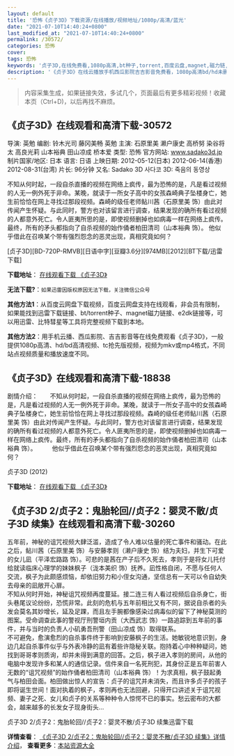 ```yaml
---
layout: default
title: '恐怖《贞子3D》下载资源/在线播放/视频地址/1080p/高清/蓝光'
date: "2021-07-10T14:40:24+0800"
last_modified_at: "2021-07-10T14:40:24+0800"
permalink: /30572/
categories: 恐怖
cover:
tags: 恐怖
keywords: '贞子3D,在线免费看,1080p高清,bt种子,torrent,百度云盘,magnet,磁力链,迅雷下载资源'
description: '《贞子3D》在线云播放手机西瓜影院吉吉影音免费看，1080p高清bd/hd未删减完整版和tc抢先枪版，mkv/mp4格式，附带bt/torrent种子、magnet/磁力链、百度云盘、网盘资源迅雷下载链接'
---
```


>内容采集生成，如果链接失效，多试几个，页面最后有更多精彩视频！收藏本页（Ctrl+D)，以后再找不麻烦。


## 《贞子3D》在线观看和高清下载-30572

导演: 英勉 编剧: 铃木光司 藤冈美畅 英勉 主演: 石原里美 濑户康史 高桥努 染谷将太 高良光莉 山本裕典 田山凉成 桥本爱 类型: 恐怖 官方网站: www.sadako3d.jp 制片国家/地区: 日本 语言: 日语 上映日期: 2012-05-12(日本) 2012-06-14(香港) 2012-08-31(台湾) 片长: 96分钟 又名: Sadako 3D 사다코 3D: 죽음의 동영상

不知从何时起，一段自杀直播的视频在网络上疯传，最为恐怖的是，凡是看过视频的人无一例外死于非命。某晚，就读于一所女子高中的女孩森崎典子坠楼身亡，她生前恰恰在网上寻找过那段视频。森崎的级任老师鲇川茜（石原里美 饰）由此对传闻产生怀疑。与此同时，警方也对该留言进行调查，结果发现的确所有看过视频的人都意外死亡。令人匪夷所思的是，即使视频删掉也如病毒一样在网络上疯传。最终，所有的矛头都指向了自杀视频的始作俑者柏田清司（山本裕典 饰）。 他似乎借此在召唤某个带有强烈怨念的恶灵出现，真相究竟如何？


[贞子3D][BD-720P-RMVB][日语中字][豆瓣3.6分][974MB][2012][BT下载/迅雷下载]

**下载地址**： [在线观看下载 《贞子3D》](https://www.btdx8.com/torrent/sadako_3d_2012.html) 


**无法下载?**：`如果迅雷因版权原因无法下载，关注微信公众号 `

**其他方法1**：从百度云网盘下载视频，百度云网盘支持在线观看，非会员有限制，如果能找到迅雷下载链接、bt/torrent种子、magnet磁力链接、e2dk链接等，可以用迅雷、比特彗星等工具将完整视频下载到本地。

**其他方法2**：用手机云播、西瓜影院、吉吉影音等在线免费观看《贞子3D》，一般提供1080p高清、hd/bd高清视频、tc抢先版视频，视频为mkv或mp4格式，不同站点视频质量和播放速度不同。


## 《贞子3D》在线观看和高清下载-18838

剧情介绍：　　不知从何时起，一段自杀直播的视频在网络上疯传，最为恐怖的是，凡是看过视频的人无一例外死于非命。某晚，就读于一所女子高中的女孩森崎典子坠楼身亡，她生前恰恰在网上寻找过那段视频。森崎的级任老师鲇川茜（石原里美 饰）由此对传闻产生怀疑。与此同时，警方也对该留言进行调查，结果发现的确所有看过视频的人都意外死亡。令人匪夷所思的是，即使视频删掉也如病毒一样在网络上疯传。最终，所有的矛头都指向了自杀视频的始作俑者柏田清司（山本裕典 饰）。  　　他似乎借此在召唤某个带有强烈怨念的恶灵出现，真相究竟如何？


贞子3D (2012)

**下载地址**： [在线观看下载 《贞子3D》](https://www.btbtdy.me/btdy/dy2708.html) 


## 《贞子3D 2/贞子2：鬼胎轮回//贞子2：婴灵不散/贞子3D 续集》在线观看和高清下载-30260

五年前，神秘的诅咒视频大肆泛滥，造成了令人难以估量的死亡事件和骚动。在此之后，鲇川茜（石原里美 饰）与安藤孝则（濑户康史 饰）结为夫妇，并生下可爱的女儿凪（平泽宏路路 饰）。可悲的是茜在产子后不久死去，孝则于是将女儿托付给就读临床心理学的妹妹枫子（泷本美织 饰）抚养。凪性格自闭，不愿与任何人交流，枫子为此颇感烦恼，却依旧努力和小侄女沟通，坚信总有一天可以令自幼失去母亲的凪敞开心扉。<br />不知从何时开始，神秘诅咒视频再度蔓延。接二连三有人看过视频后自杀身亡，街头巷尾议论纷纷，恐慌非常。此刻的危机与五年前相比又有不同，据说自杀者的头发会莫名其妙增长，延及足踝，而且左手腕都像感染过病毒似的留下了神秘莫测的图案。受命调查此事的警视厅刑警垣内贡（大西武志 饰）一路追踪到五年前的事件，并与当时的负责人小矶勇吾刑警（田山凉成 饰）取得联系。<br />不可避免，愈演愈烈的自杀事件终于影响到安藤枫子的生活。她敏锐地意识到，身边几起自杀事件似乎与外表冷静的凪有着些许隐秘关联。抱持着心中种种疑问，她找到哥哥孝则质询，却并未得到满意的回答。之后，枫子进入孝则的房间，从他的电脑中发现许多和某人的通信记录。信件来自一名死刑犯，其身份正是五年前害人无数的“诅咒视频”的始作俑者柏田清司（山本裕典 饰）！为求真相，枫子鼓起勇气与柏田会面。柏田做出惊人的宣告：贞子的诅咒并未消失，而且许多贞子的孩子即将诞生世间！面对执着的枫子，孝则再也无法回避，只得开口讲述关于诅咒视频、妻子之死、女儿和贞子的关系等种种令人惊愕不已的事实。愁云密布的大都会，越来越多的长发女子现身街头&hellip;


贞子3D 2/贞子2：鬼胎轮回//贞子2：婴灵不散/贞子3D 续集迅雷下载

**详情查看**： [《贞子3D 2/贞子2：鬼胎轮回//贞子2：婴灵不散/贞子3D 续集》详情介绍](/movie/30260/)， **查看更多**：[本站资源大全](/movie/t/all/)

